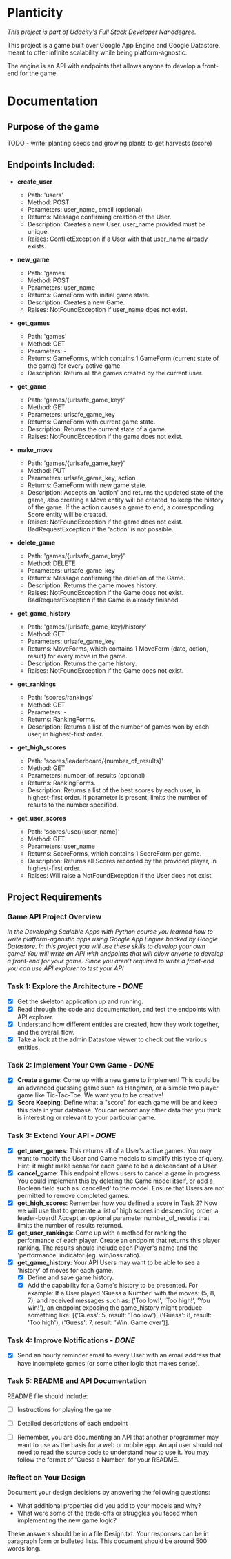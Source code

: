 # Planticity

_This project is part of Udacity's Full Stack Developer Nanodegree._

This project is a game built over Google App Engine and Google Datastore, meant to offer infinite scalability while being platform-agnostic.
 
The engine is an API with endpoints that allows anyone to develop a front-end for the game.
 
# Documentation

## Purpose of the game

TODO - write: planting seeds and growing plants to get harvests (score)

## Endpoints Included:
 - **create_user**
    - Path: 'users'
    - Method: POST
    - Parameters: user_name, email (optional)
    - Returns: Message confirming creation of the User.
    - Description: Creates a new User. user_name provided must be unique.
    - Raises: ConflictException if a User with that user_name already exists.
    
 - **new_game**
    - Path: 'games'
    - Method: POST
    - Parameters: user_name
    - Returns: GameForm with initial game state.
    - Description: Creates a new Game. 
    - Raises: NotFoundException if user_name does not exist.

 - **get_games**
    - Path: 'games'
    - Method: GET
    - Parameters: -
    - Returns: GameForms, which contains 1 GameForm (current state of the game) for every active game.
    - Description: Return all the games created by the current user.
     
 - **get_game**
    - Path: 'games/{urlsafe_game_key}'
    - Method: GET
    - Parameters: urlsafe_game_key
    - Returns: GameForm with current game state.
    - Description: Returns the current state of a game.
    - Raises: NotFoundException if the game does not exist.
    
 - **make_move**
    - Path: 'games/{urlsafe_game_key}'
    - Method: PUT
    - Parameters: urlsafe_game_key, action
    - Returns: GameForm with new game state.
    - Description: Accepts an 'action' and returns the updated state of the game, also creating a Move entity will be created, to keep the history of the game. If the action causes a game to end, a corresponding Score entity will be created. 
    - Raises: NotFoundException if the game does not exist. BadRequestException if the 'action' is not possible.
     
 - **delete_game**
    - Path: 'games/{urlsafe_game_key}'
    - Method: DELETE
    - Parameters: urlsafe_game_key
    - Returns: Message confirming the deletion of the Game.
    - Description: Returns the game moves history.
    - Raises: NotFoundException if the Game does not exist. BadRequestException if the Game is already finished.

 - **get_game_history**
    - Path: 'games/{urlsafe_game_key}/history'
    - Method: GET
    - Parameters: urlsafe_game_key
    - Returns: MoveForms, which contains 1 MoveForm (date, action, result) for every move in the game.
    - Description: Returns the game history.
    - Raises: NotFoundException if the Game does not exist.
    
 - **get_rankings**
    - Path: 'scores/rankings'
    - Method: GET
    - Parameters: -
    - Returns: RankingForms.
    - Description: Returns a list of the number of games won by each user, in highest-first order.

 - **get_high_scores**
    - Path: 'scores/leaderboard/{number_of_results}'
    - Method: GET
    - Parameters: number_of_results (optional)
    - Returns: RankingForms.
    - Description: Returns a list of the best scores by each user, in highest-first order. If parameter is present, limits the number of results to the number specified.
    
 - **get_user_scores**
    - Path: 'scores/user/{user_name}'
    - Method: GET
    - Parameters: user_name
    - Returns: ScoreForms, which contains 1 ScoreForm per game.
    - Description: Returns all Scores recorded by the provided player, in highest-first order.
    - Raises: Will raise a NotFoundException if the User does not exist.

## Project Requirements

### Game API Project Overview

_In the Developing Scalable Apps with Python course you learned how to write platform-agnostic apps using Google App Engine backed by Google Datastore. In this project you will use these skills to develop your own game! You will write an API with endpoints that will allow anyone to develop a front-end for your game. Since you aren't required to write a front-end you can use API explorer to test your API_

### Task 1: Explore the Architecture - _DONE_

  - [x] Get the skeleton application up and running.
  - [x] Read through the code and documentation, and test the endpoints with API explorer.
  - [x] Understand how different entities are created, how they work together, and the overall flow.
  - [x] Take a look at the admin Datastore viewer to check out the various entities.

### Task 2: Implement Your Own Game - _DONE_

  - [x] **Create a game**: Come up with a new game to implement! This could be an advanced guessing game such as Hangman, or a simple two player game like Tic-Tac-Toe. We want you to be creative!
  - [x] **Score Keeping**: Define what a "score" for each game will be and keep this data in your database. You can record any other data that you think is interesting or relevant to your particular game.

### Task 3: Extend Your API - _DONE_

  - [x] **get_user_games**: This returns all of a User's active games. You may want to modify the User and Game models to simplify this type of query. Hint: it might make sense for each game to be a descendant of a User.
  - [x] **cancel_game**: This endpoint allows users to cancel a game in progress. You could implement this by deleting the Game model itself, or add a Boolean field such as 'cancelled' to the model. Ensure that Users are not permitted to remove completed games.
  - [x] **get_high_scores**: Remember how you defined a score in Task 2? Now we will use that to generate a list of high scores in descending order, a leader-board! Accept an optional parameter number_of_results that limits the number of results returned.
  - [x] **get_user_rankings**: Come up with a method for ranking the performance of each player. Create an endpoint that returns this player ranking. The results should include each Player's name and the 'performance' indicator (eg. win/loss ratio).
  - [x] **get_game_history**: Your API Users may want to be able to see a 'history' of moves for each game.
    - [x] Define and save game history.
    - [x] Add the capability for a Game's history to be presented. For example: If a User played 'Guess a Number' with the moves: (5, 8, 7), and received messages such as: ('Too low!', 'Too high!', 'You win!'), an endpoint exposing the game_history might produce something like: [('Guess': 5, result: 'Too low'), ('Guess': 8, result: 'Too high'), ('Guess': 7, result: 'Win. Game over')].

### Task 4: Improve Notifications - _DONE_

  - [x] Send an hourly reminder email to every User with an email address that have incomplete games (or some other logic that makes sense).

### Task 5: README and API Documentation

README file should include:
  - [ ] Instructions for playing the game
  - [ ] Detailed descriptions of each endpoint
  - [ ] Remember, you are documenting an API that another programmer may want to use as the basis for a web or mobile app. An api user should not need to read the source code to understand how to use it. You may follow the format of 'Guess a Number' for your README.


### Reflect on Your Design
Document your design decisions by answering the following questions:
   
- What additional properties did you add to your models and why?
- What were some of the trade-offs or struggles you faced when implementing the new game logic?

These answers should be in a file Design.txt.
Your responses can be in paragraph form or bulleted lists.
This document should be around 500 words long.
